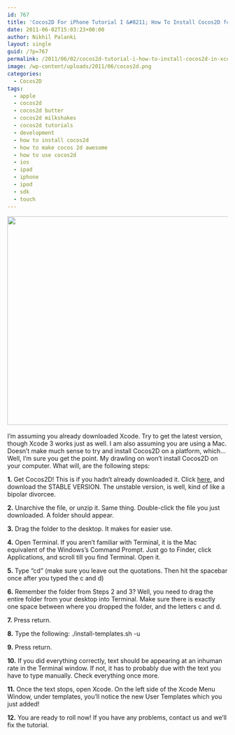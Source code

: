 ```yaml
---
id: 767
title: 'Cocos2D For iPhone Tutorial I &#8211; How To Install Cocos2D for iPhone in Xcode'
date: 2011-06-02T15:03:23+00:00
author: Nikhil Palanki
layout: single
guid: /?p=767
permalink: /2011/06/02/cocos2d-tutorial-i-how-to-install-cocos2d-in-xcode/
image: /wp-content/uploads/2011/06/cocos2d.png
categories:
  - Cocos2D
tags:
  - apple
  - cocos2d
  - cocos2d butter
  - cocos2d milkshakes
  - cocos2d tutorials
  - development
  - how to install cocos2d
  - how to make cocos 2d awesome
  - how to use cocos2d
  - ios
  - ipad
  - iphone
  - ipod
  - sdk
  - touch
---
```

<p style="text-align: left;">
  <a href="/wp-content/uploads/2011/06/cocos2d-iphone-installed.png"><img class="aligncenter size-full wp-image-776" title="cocos2d-iphone-installed" src="/wp-content/uploads/2011/06/cocos2d-iphone-installed.png" alt="" width="586" height="477" srcset="/wp-content/uploads/2011/06/cocos2d-iphone-installed.png 733w, /wp-content/uploads/2011/06/cocos2d-iphone-installed-300x243.png 300w, /wp-content/uploads/2011/06/cocos2d-iphone-installed-350x285.png 350w, /wp-content/uploads/2011/06/cocos2d-iphone-installed-180x146.png 180w, /wp-content/uploads/2011/06/cocos2d-iphone-installed-360x292.png 360w" sizes="(max-width: 586px) 100vw, 586px" /></a>
</p>

<p style="text-align: left;">
  I&#8217;m assuming you already downloaded Xcode. Try to get the latest version, though Xcode 3 works just as well. I am also assuming you are using a Mac. Doesn&#8217;t make much sense to try and install Cocos2D on a platform, which&#8230;Well, I&#8217;m sure you get the point. My drawling on won&#8217;t install Cocos2D on your computer. What will, are the following steps:
</p>

<p style="text-align: left;">
  <strong>1.</strong> Get Cocos2D! This is if you hadn&#8217;t already downloaded it. Click <a title="Cocos2D Download" href="http://www.cocos2d-iphone.org/download" target="_blank">here</a>, and download the STABLE VERSION. The unstable version, is well, kind of like a bipolar divorcee.
</p>

**2.** Unarchive the file, or unzip it. Same thing. Double-click the file you just downloaded. A folder should appear.

**3.** Drag the folder to the desktop. It makes for easier use.

**4.** Open Terminal. If you aren&#8217;t familiar with Terminal, it is the Mac equivalent of the Windows&#8217;s Command Prompt. Just go to Finder, click Applications, and scroll till you find Terminal. Open it.

**5.** Type &#8220;cd&#8221; (make sure you leave out the quotations. Then hit the spacebar once after you typed the c and d)

**6.** Remember the folder from Steps 2 and 3? Well, you need to drag the entire folder from your desktop into Terminal. Make sure there is exactly one space between where you dropped the folder, and the letters c and d.

**7.** Press return.

**8.** Type the following: ./install-templates.sh -u

**9.** Press return.

**10.** If you did everything correctly, text should be appearing at an inhuman rate in the Terminal window. If not, it has to probably due with the text you have to type manually. Check everything once more.

**11.** Once the text stops, open Xcode. On the left side of the Xcode Menu Window, under templates, you&#8217;ll notice the new User Templates which you just added!

**12.** You are ready to roll now! If you have any problems, contact us and we&#8217;ll fix the tutorial.
